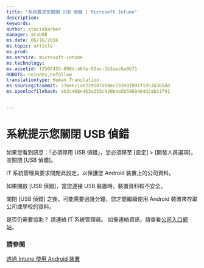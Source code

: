 ```yaml
---
title: "系統要求您關閉 USB 偵錯 | Microsoft Intune"
description: 
keywords: 
author: staciebarker
manager: arob98
ms.date: 06/16/2016
ms.topic: article
ms.prod: 
ms.service: microsoft-intune
ms.technology: 
ms.assetid: f250f455-898d-46fe-93ac-2b3aec6a0b71
ROBOTS: noindex,nofollow
translationtype: Human Translation
ms.sourcegitcommit: 376e6c1ae229187ab8ec73390f091f1d534365dd
ms.openlocfilehash: eb3c46be463a355c920b4a5b5960464d2ab11f91


---
```


# 系統提示您關閉 USB 偵錯

如果您看到訊息：「必須停用 USB 偵錯」，您必須移至 [設定]  >  [開發人員選項]，並關閉 [USB 偵錯]。 

IT 系統管理員要求關閉此設定，以保護您 Android 裝置上的公司資料。 

如果開啟 [USB 偵錯]，當您連接 USB 裝置時，裝置資料較不安全。

關閉 [USB 偵錯] 之後，可能需要過幾分鐘，您才能繼續使用 Android 裝置來存取公司或學校的資料。

是否仍需要協助？ 請連絡 IT 系統管理員。 如需連絡資訊，請查看[公司入口網站](http://portal.manage.microsoft.com)。

### 請參閱
[透過 Intune 使用 Android 裝置](using-your-android-device-with-intune.md)



<!--HONumber=Jul16_HO3-->


